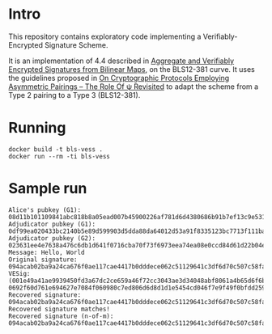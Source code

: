 # Intro
This repository contains exploratory code implementing a Verifiably-Encrypted Signature Scheme.

It is an implementation of 4.4 described in [Aggregate and Verifiably Encrypted Signatures from Bilinear Maps](https://crypto.stanford.edu/~dabo/pubs/papers/aggreg.pdf),
on the BLS12-381 curve. It uses the guidelines proposed in [On Cryptographic Protocols Employing Asymmetric Pairings – The Role Of ψ Revisited](https://eprint.iacr.org/2009/480.pdf) to adapt the scheme from
a Type 2 pairing to a Type 3 (BLS12-381).

# Running
```
docker build -t bls-vess .
docker run --rm -ti bls-vess
```

# Sample run

```
Alice's pubkey (G1): 08d11b101109841abc818b8a05ead007b45900226af781d6d4380686b91b7ef13c9e531eae2075dc463360f619295dee0356a0c8de75655563f12ec2c0212b8d486cc04e37c803b1aa250077cffcdac10e1a82e8b661fa1b69b512a6ad0afa35
Adjudicator pubkey (G1): 0df99ea020433bc2140b5e89d599903d5dda88da64012d53a91f8335123bc7713f111baab5f7259b1bc68c711bc327b1061793691ce9176681904638a5dcae9220441cf8e76858f64e812e0b1ed28fe0619de30ef98e37ebc61ebec38dd2ff03
Adjudicator pubkey (G2): 023631ee4e7638a476c6db1d641f0716cba70f73f6973eea74ea08e0ccd84d61d22b04e3a499ce72c47bf4f5720807d809cb020e6b433d4339a7a6416bf1458544a2c2b91509bebc0571499c1bf305fcd15b13f6ce45dbc2e3eeeeeb0768c2c01146c9ee38431005f2a554e74f52da20aea0fe8b4eda3e441c41dafbe02686748f30f1b46f35d2d2c7f8020e6242e891040fb1b7396c8da0cbec37e72f8eb398dac0e8b1f291c3f5842b377668767ae08fc8e8ce8ae95299a8bd99cb26a8ae5c
Message: Hello, World
Original signature: 094acab02ba9a24ca676f0ae117cae4417b0dddece062c51129641c3df6d70c507c58fa7543a0088d77587b919d78e290f26be710f5e514034904369add6b61ad029526fe6c0af7193ec3da72540ef0555cc9730401dd83d16be0cdf08289171165e3ef3351818e9ad7f12cef28bde1d62bb65169c507b45961a475af947f43988184f2e0c424c4c1595424c030e5728008e43566974f03e3046d8296c9731f3d5b0bbff536f6c46ed11a8f1e8658595619d469be0796f62552b7c4058c1e068
VESig: (001e49a41ae9939450fd3a67dc2ce659a46f72cc3043ae3d34048abf8061a4b65d6f6b74998f92090d0d3321d1d5f47b03dd9da1d0f41a0e6e0059623eb5532ad82d583cc1ff0ba5f017f3b65a943ca71610941ef9d5c0700962e4c84dfc69870ba2fd47d11e8dc441b7ef2af353871ed4a2640656cd9a08dc87915b363f80198c9791225f5600fc68b1b0aa59db4da0012813a7758dffefab6a1223408fec3ee4f17c75815ac702bdf7f05fce2149b8dd79a96b6b53cca6b7f9294d1f9aecb6, 0692f60d761e694627e7084f060980c7ed806d6d8d1d1e5454cd046f7e9f49f0bfdd259b3779ebd58e11428783c84eec12579b4535f34bd8eee45a9f05d3bf86b1df80be7dc760458b8e6ace8fb6f42648b5d1507dfe66d356c1a2b9fb7cb5870dd92f5366947a21089a2bdbefa189144321d1e568f75a5f2e7c38dcff3b4448f2aa2e926efefd401167bf8cf5ea35880cf102613920434513a56b97999b03761acb4f41727a1831320474aa426ed5b366b84200f6bf5b20ff01a420eb815642)
Recovered signature: 094acab02ba9a24ca676f0ae117cae4417b0dddece062c51129641c3df6d70c507c58fa7543a0088d77587b919d78e290f26be710f5e514034904369add6b61ad029526fe6c0af7193ec3da72540ef0555cc9730401dd83d16be0cdf08289171165e3ef3351818e9ad7f12cef28bde1d62bb65169c507b45961a475af947f43988184f2e0c424c4c1595424c030e5728008e43566974f03e3046d8296c9731f3d5b0bbff536f6c46ed11a8f1e8658595619d469be0796f62552b7c4058c1e068
Recovered signature matches!
Recovered signature (n-of-m): 094acab02ba9a24ca676f0ae117cae4417b0dddece062c51129641c3df6d70c507c58fa7543a0088d77587b919d78e290f26be710f5e514034904369add6b61ad029526fe6c0af7193ec3da72540ef0555cc9730401dd83d16be0cdf08289171165e3ef3351818e9ad7f12cef28bde1d62bb65169c507b45961a475af947f43988184f2e0c424c4c1595424c030e5728008e43566974f03e3046d8296c9731f3d5b0bbff536f6c46ed11a8f1e8658595619d469be0796f62552b7c4058c1e068
```
